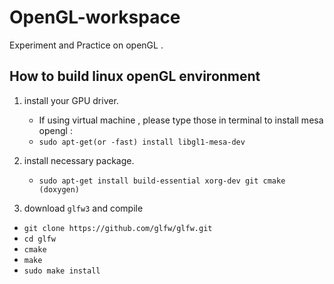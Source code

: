 # OpenGL-workspace
Experiment and Practice on openGL . 

## How to build linux openGL environment
1. install your GPU driver.

	* If using virtual machine , please type those in terminal to install mesa opengl : 
	* `sudo apt-get(or -fast) install libgl1-mesa-dev`

2. install necessary package.

	* `sudo apt-get install build-essential xorg-dev git cmake (doxygen)`

3. download `glfw3` and compile 

* `git clone https://github.com/glfw/glfw.git`
* `cd glfw` 
* `cmake`
* `make`
* `sudo make install`
